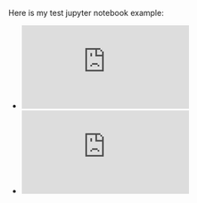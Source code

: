Here is my test jupyter notebook example:
- ![**My test map**](https://zhihu3456.github.io/Dispaly_py/test_map.html)
- ![**My test html**](https://zhihu3456.github.io/Dispaly_py/test.html)
